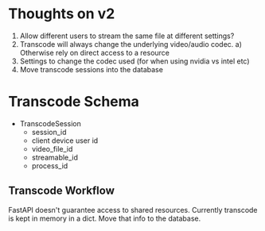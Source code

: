 # Thoughts on v2

 1. Allow different users to stream the same file at different settings?
 2. Transcode will always change the underlying video/audio codec.
   a) Otherwise rely on direct access to a resource
 3. Settings to change the codec used (for when using nvidia vs intel etc)
 4. Move transcode sessions into the database

# Transcode Schema

- TranscodeSession
  - session_id
  - client device user id
  - video_file_id
  - streamable_id
  - process_id

## Transcode Workflow

FastAPI doesn't guarantee access to shared resources.
Currently transcode is kept in memory in a dict.
Move that info to the database.